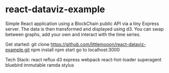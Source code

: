 # react-dataviz-example

Simple React application using a BlockChain public API via a tiny Express server. The data is then transformed and displayed using d3. You can swap between graphs, add your own and interact with the time series.

Get started:
  git clone https://github.com/littlemooon/react-dataviz-example.git
  npm install
  npm start
  go to localhost:3000

Tech Stack:
  react
  reflux
  d3
  express
  webpack
  react-hot-loader
  superagent
  bluebird
  immutable
  ramda
  stylus
